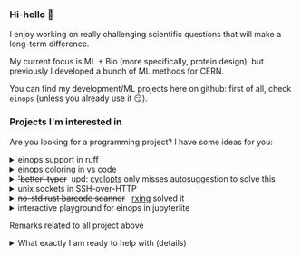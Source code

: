 ### Hi-hello 👋

I enjoy working on really challenging scientific questions that will make a long-term difference. 

My current focus is ML + Bio (more specifically, protein design), but previously I developed a bunch of ML methods for CERN.

You can find my development/ML projects here on github: first of all, check `einops` (unless you already use it 😏).


### Projects I'm interested in

Are you looking for a programming project? I have some ideas for you:


<details markdown=1>
  <summary> einops support in ruff </summary>
  
  Einops is very readable per se, and mistakes are generally easy to detect, but how about making it even simpler with static analysis? 

  Some examples where it could be useful
  
  ```python
  rearrange(x, 'b h w c -> b (h w)') # complain on missing c
  rearrange(x, 'b h w 3 -> b (h w) 3') # anonymous axes like 3 are not available in rearrange
  rearrange(x, 'b (h w) c -> b h w c') # complain that either h or w should be provided
  ```
</details>

<details markdown=1>
  <summary> einops coloring in vs code </summary>
  
  Wouldn't it be great if reduced or added dimension was immediately colored? Something like:
  
  <img width="450" alt="Screenshot 2024-06-28 at 13 59 28" src="https://github.com/arogozhnikov/arogozhnikov/assets/6318811/2c6a63d7-2300-4f6d-8262-4768fcdc8816">

</details>



<details markdown=1>
  <summary markdown=1> <s>'better' typer</s> &nbsp;upd: <a href='https://github.com/BrianPugh/cyclopts'>cyclopts</a> only misses autosuggestion to solve this </summary>
  
  Tiangolo's [typer](https://github.com/tiangolo/typer) originally made a number of things right - hierarchy of typers, strict type checking, 
  and auto-completion for a number of shells out-of-the-box.

  That said, typer lacks attention from tiangolo, and lost some critical parts of experience:
  - it is slow (500ms for auto suggestion is harsh)
  - way many dependencies 
  - does not handle async functions (fixable)
  - it is quite shell-y and not pythonic. I'd like to just call function from shell after all
    - strange rules for lists and *args (e.g. can't pass an empty list)
    - `func(*, kw_only_param, kw_param=False)` is not recognized
    - `func(param1, param2=None)` forces to use --param2=val instead of `call param1_val param2_val`
    - ~~`type | None` not supported~~ (fixed recently)
    - dataclasses / pydantic as inputs are not supported
  - 'just give me raw input, I'll put it to other bash command' is not supported

  That's my complains, but walk over [bugtracker](https://github.com/tiangolo/typer/issues) of typer to see what's in demand.

</details>



<details markdown=1>
  <summary> unix sockets in SSH-over-HTTP </summary>

  Do you use SSH? I guess you do, since you're on github.

  I've been using unix sockets (UDS) as endpoints for containers for a while now, and it (mostly) rocks.
  
  Several similar containers can live on the same instance, and each mounts a folder with UDS (multiple services usually).
  Domain sockets can provide access to various web-servers, and almost anything can serve from UDS.
  
  (If you use TCP port forwarding for containers, try using UDS, you may like it much better, specially if you manage many endpoints or containers!
  No security issues, and you can easily add/remove sockets on the fly and without port clashes! 
  Spice with using symlinks for synonyms, and network management stops being ugly.)

  Back to the point: openssh-server does not support serving on unix socket, so I use ugly hack with `socat` redirecting request to TCP port.
  Openssh-client does not support connecting to domain socket (easy to fix this in config though).

  While (unmerged) patches are available to support UDS in openssh, I'm on the market for something next-gen, 
  e.g. something like [SSH3](https://github.com/francoismichel/ssh3) + serving/connecting to unix sockets.
  
</details>


<details markdown=1>
  <summary markdown=1> <s>no-std rust barcode scanner</s> &nbsp; <a href='https://github.com/rxing-core/rxing'>rxing</a> solved it </summary>
  At some point I've been looking for a barcode scanner that I could embed in web page via WASM, 
  and from python too.

  Nothing was available at that point, but @hschimke kindly added support of WASM target and CLI to his rust project,
  and I recommend giving it a try. I could use it on different cell phones right from web page.
  
</details>

<details markdown=1>
  <summary markdown=1> interactive playground for einops in jupyterlite </summary>

  see this issue for details: <https://github.com/arogozhnikov/einops/issues/340>
</details>  


Remarks related to all project above

<details markdown=1>
  <summary> What exactly I am ready to help with (details) </summary>
  
  If you think taking one of these projects, I am happy to test your solution, provide detailed user feedback, maybe test in prodiction, and if it works, cover it here or in my blog.
  (or einops docs if it is relevant to einops).

  Note that doesn't include development, but programming is something enjoyable, <br />
  while finding someone interested in using your work is usually non-trivial 🙂.
  
</details>



